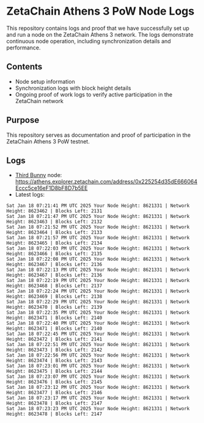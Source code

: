 # ZetaChain Athens 3 PoW Node Logs
This repository contains logs and proof that we have successfully set up and run a node on the ZetaChain Athens 3 network. The logs demonstrate continuous node operation, including synchronization details and performance.

## Contents
- Node setup information
- Synchronization logs with block height details
- Ongoing proof of work logs to verify active participation in the ZetaChain network

## Purpose
This repository serves as documentation and proof of participation in the ZetaChain Athens 3 PoW testnet.

## Logs

- [Third Bunny](https://thirdbunny.xyz/) node: https://athens.explorer.zetachain.com/address/0x225254d35dE666064Eccc5ce16eF1D8bF8D7b5EE
- Latest logs:
```
Sat Jan 18 07:21:41 PM UTC 2025 Your Node Height: 8621331 | Network Height: 8623462 | Blocks Left: 2131
Sat Jan 18 07:21:47 PM UTC 2025 Your Node Height: 8621331 | Network Height: 8623463 | Blocks Left: 2132
Sat Jan 18 07:21:52 PM UTC 2025 Your Node Height: 8621331 | Network Height: 8623464 | Blocks Left: 2133
Sat Jan 18 07:21:57 PM UTC 2025 Your Node Height: 8621331 | Network Height: 8623465 | Blocks Left: 2134
Sat Jan 18 07:22:03 PM UTC 2025 Your Node Height: 8621331 | Network Height: 8623466 | Blocks Left: 2135
Sat Jan 18 07:22:08 PM UTC 2025 Your Node Height: 8621331 | Network Height: 8623467 | Blocks Left: 2136
Sat Jan 18 07:22:13 PM UTC 2025 Your Node Height: 8621331 | Network Height: 8623467 | Blocks Left: 2136
Sat Jan 18 07:22:19 PM UTC 2025 Your Node Height: 8621331 | Network Height: 8623468 | Blocks Left: 2137
Sat Jan 18 07:22:24 PM UTC 2025 Your Node Height: 8621331 | Network Height: 8623469 | Blocks Left: 2138
Sat Jan 18 07:22:29 PM UTC 2025 Your Node Height: 8621331 | Network Height: 8623470 | Blocks Left: 2139
Sat Jan 18 07:22:35 PM UTC 2025 Your Node Height: 8621331 | Network Height: 8623471 | Blocks Left: 2140
Sat Jan 18 07:22:40 PM UTC 2025 Your Node Height: 8621331 | Network Height: 8623471 | Blocks Left: 2140
Sat Jan 18 07:22:45 PM UTC 2025 Your Node Height: 8621331 | Network Height: 8623472 | Blocks Left: 2141
Sat Jan 18 07:22:51 PM UTC 2025 Your Node Height: 8621331 | Network Height: 8623473 | Blocks Left: 2142
Sat Jan 18 07:22:56 PM UTC 2025 Your Node Height: 8621331 | Network Height: 8623474 | Blocks Left: 2143
Sat Jan 18 07:23:01 PM UTC 2025 Your Node Height: 8621331 | Network Height: 8623475 | Blocks Left: 2144
Sat Jan 18 07:23:07 PM UTC 2025 Your Node Height: 8621331 | Network Height: 8623476 | Blocks Left: 2145
Sat Jan 18 07:23:12 PM UTC 2025 Your Node Height: 8621331 | Network Height: 8623477 | Blocks Left: 2146
Sat Jan 18 07:23:17 PM UTC 2025 Your Node Height: 8621331 | Network Height: 8623478 | Blocks Left: 2147
Sat Jan 18 07:23:23 PM UTC 2025 Your Node Height: 8621331 | Network Height: 8623478 | Blocks Left: 2147
```
